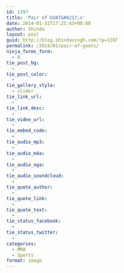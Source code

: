 ```yaml
---
id: 1397
title: 'Pair of GOAT&#8217;s'
date: 2014-01-31T17:25:43+00:00
author: Shinda
layout: post
guid: http://blog.shindasingh.com/?p=1397
permalink: /2014/01/pair-of-goats/
ninja_forms_form:
  - 0
tie_post_bg:
  - 
tie_post_color:
  - 
tie_gallery_style:
  - slider
tie_link_url:
  - 
tie_link_desc:
  - 
tie_video_url:
  - 
tie_embed_code:
  - 
tie_audio_mp3:
  - 
tie_audio_m4a:
  - 
tie_audio_oga:
  - 
tie_audio_soundcloud:
  - 
tie_quote_author:
  - 
tie_quote_link:
  - 
tie_quote_text:
  - 
tie_status_facebook:
  - 
tie_status_twitter:
  - 
categories:
  - MMA
  - Sports
format: image
---
```

